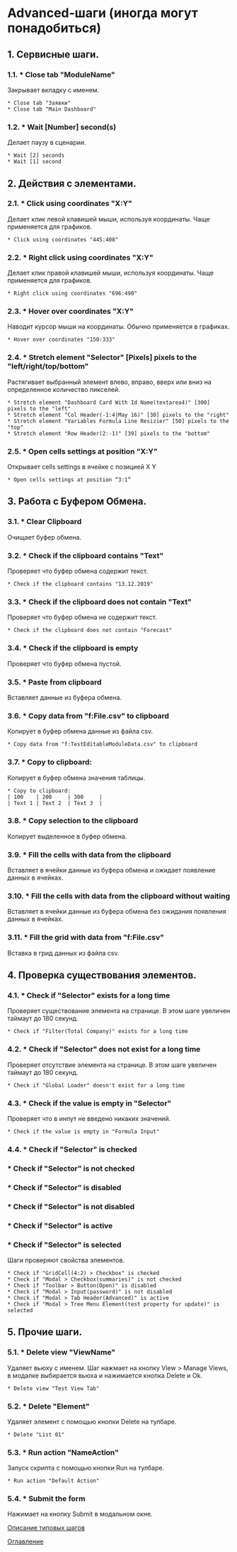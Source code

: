 # Advanced-шаги (иногда могут понадобиться)

## 1. Сервисные шаги.

### 1.1. * Close tab "ModuleName"
Закрывает вкладку с именем.
```
* Close tab "Заявки"
* Close tab "Main Dashboard"
```

### 1.2. * Wait [Number] second(s)
Делает паузу в сценарии.
```
* Wait [2] seconds
* Wait [1] second
```

## 2. Действия с элементами.

### 2.1. * Click using coordinates "X:Y"
Делает клик левой клавишей мыши, используя координаты. Чаще применяется для графиков.
```
* Click using coordinates "445:408"
```

### 2.2. * Right click using coordinates "X:Y"
Делает клик правой клавишей мыши, используя координаты. Чаще применяется для графиков.
```
* Right click using coordinates "696:490"
```

### 2.3. * Hover over coordinates "X:Y"
Наводит курсор мыши на координаты. Обычно применяется в графиках.
```
* Hover over coordinates "150:333"
```

### 2.4. * Stretch element "Selector" [Pixels] pixels to the "left/right/top/bottom"
Растягивает выбранный элемент влево, вправо, вверх или вниз на определенное количество пикселей.
```
* Stretch element "Dashboard Card With Id Name(textarea4)" [300] pixels to the "left"
* Stretch element "Col Header(-1:4|May 16)" [30] pixels to the "right"
* Stretch element "Variables Formula Line Resizier" [50] pixels to the "top"
* Stretch element "Row Header(2:-1)" [39] pixels to the "bottom"
```

### 2.5. * Open cells settings at position “X:Y”
Открывает cells settings в ячейке с позицией X Y
```
* Open cells settings at position “3:1”
```

## 3. Работа с Буфером Обмена.

### 3.1. * Clear Clipboard
Очищает буфер обмена.

### 3.2. * Check if the clipboard contains "Text"
Проверяет что буфер обмена содержит текст.
```
* Check if the clipboard contains "13.12.2019"
```

### 3.3. * Check if the clipboard does not contain "Text"
Проверяет что буфер обмена не содержит текст.
```
* Check if the clipboard does not contain "Forecast"
```

### 3.4. * Check if the clipboard is empty
Проверяет что буфер обмена пустой.

### 3.5. * Paste from clipboard
Вставляет данные из буфера обмена.

### 3.6. * Copy data from "f:File.csv" to clipboard
Копирует в буфер обмена данные из файла csv.
```
* Copy data from "f:TestEditableModuleData.csv" to clipboard
```

### 3.7. * Copy to clipboard:
Копирует в буфер обмена значения таблицы.
```
* Copy to clipboard:
| 100    | 200     | 300     |
| Text 1 | Text 2  | Text 3  |
```

### 3.8. * Copy selection to the clipboard
Копирует выделенное в буфер обмена.

### 3.9. * Fill the cells with data from the clipboard
Вставляет в ячейки данные из буфера обмена и ожидает появление данных в ячейках.

### 3.10. * Fill the cells with data from the clipboard without waiting
Вставляет в ячейки данные из буфера обмена без ожидания появления данных в ячейках.

### 3.11. * Fill the grid with data from "f:File.csv"
Вставка в грид данных из файла csv.

## 4. Проверка существования элементов.

### 4.1. * Check if "Selector" exists for a long time
Проверяет существование элемента на странице. В этом шаге увеличен таймаут до 180 секунд.
```
* Check if "Filter(Total Company)" exists for a long time
```

### 4.2. * Check if "Selector" does not exist for a long time
Проверяет отсутствие элемента на странице. В этом шаге увеличен таймаут до 180 секунд.
```
* Check if "Global Loader" doesn't exist for a long time
```

### 4.3. * Check if the value is empty in "Selector"
Проверяет что в инпут не введено никаких значений.
```
* Check if the value is empty in "Formula Input"
```

### 4.4. * Сheck if "Selector" is checked
### * Сheck if "Selector" is not checked
### * Сheck if "Selector" is disabled
### * Сheck if "Selector" is not disabled
### * Сheck if "Selector" is active
### * Сheck if "Selector" is selected
Шаги проверяют свойства элементов.
```
* Сheck if "GridCell(4:2) > Checkbox" is checked
* Сheck if "Modal > Checkbox(summaries)" is not checked
* Сheck if "Toolbar > Button(Open)" is disabled
* Сheck if "Modal > Input(password)" is not disabled
* Сheck if "Modal > Tab Header(Advanced)" is active
* Сheck if "Modal > Tree Menu Element(test property for update)" is selected
```

## 5. Прочие шаги.

### 5.1. * Delete view "ViewName"
Удаляет вьюху с именем. Шаг нажмает на кнопку View > Manage Views, в модалке выбирается вьюха и нажимается кнопка Delete и Ok.
```
* Delete view "Test View Tab"
```

### 5.2. * Delete "Element"
Удаляет элемент с помощью кнопки Delete на тулбаре.
```
* Delete "List 01"
```

### 5.3. * Run action "NameAction"
Запуск скрипта с помощью кнопки Run на тулбаре.
```
* Run action "Default Action"
```

### 5.4. * Submit the form
Нажимает на кнопку Submit в модальном окне.


[Описание типовых шагов](./prerequisities.md)

[Оглавление](../README.md)
